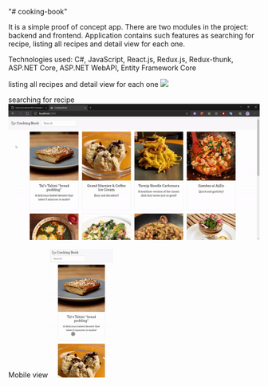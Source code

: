 "# cooking-book" 

It is a simple proof of concept app.
There are two modules in the project: backend and frontend. Application contains such features as searching for recipe, listing all recipes and detail view for each one. 

Technologies used: C#, JavaScript, React.js, Redux.js, Redux-thunk, ASP.NET Core, ASP.NET WebAPI, Entity Framework Core 

listing all recipes and detail view for each one
![](gifs/clip1.gif)

searching for recipe
![](gifs/clip2.gif)

Mobile view
![](gifs/clip3.gif)
